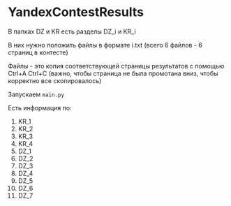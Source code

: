 # YandexContestResults

В папках DZ и KR есть разделы DZ_i и KR_i

В них нужно положить файлы в формате i.txt (всего 6 файлов - 6 страниц в контесте)

Файлы - это копия соответствующей страницы результатов с помощью Ctrl+A Ctrl+C (важно, чтобы страница не была промотана вниз, чтобы корректно все скопировалось)

Запускаем ```main.py```

Есть информация по:
1. KR_1
2. KR_2
3. KR_3
4. KR_4
5. DZ_1
6. DZ_2
7. DZ_3
8. DZ_4
9. DZ_5
10. DZ_6
11. DZ_7
